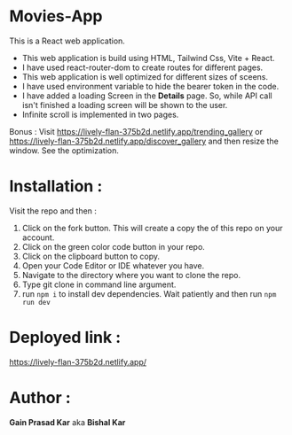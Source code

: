 # Movies-App
This is a React web application. 
- This web application is build using HTML, Tailwind Css, Vite + React. 
- I have used react-router-dom to create routes for different pages.  
- This web application is well optimized for different sizes of sceens. 
- I have used environment variable to hide the bearer token in the code. 
- I have added a loading Screen in the **Details** page. So, while API call isn't finished a loading screen will be shown to the user.
- Infinite scroll is implemented in two pages.   

Bonus : Visit https://lively-flan-375b2d.netlify.app/trending_gallery or https://lively-flan-375b2d.netlify.app/discover_gallery and then resize the window. See the optimization.   

# Installation :
Visit the repo and then :
1. Click on the fork button. This will create a copy the of this repo on your account.
2. Click on the green color code button in your repo.
3. Click on the clipboard button to copy.
4. Open your Code Editor or IDE whatever you have.
5. Navigate to the directory where you want to clone the repo.
6. Type git clone <repository url> in command line argument. 
7. run `npm i` to install dev dependencies. Wait patiently and then run `npm run dev`
  
# Deployed link : 
https://lively-flan-375b2d.netlify.app/  
  
# Author : 
**Gain Prasad Kar** aka **Bishal Kar**

